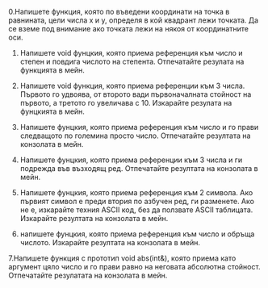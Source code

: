 0.Напишете функция, която по въведени координати на точка в равнината, цели числа х и у,
определя в кой квадрант лежи точката. Да се вземе под внимание ако точката лежи на някоя от координатните оси.

1. Напишете void фунцкия, която приема референция към число и степен и повдига числото на степента. Отпечатайте резулата на функцията в мейн.

2. Напишете void функция, която приема референции към 3 числа. Първото го удвоява, от второто вади първоначалната стойност на първото, а третото го увеличава с 10. Изкарайте резулата на фунцкията в мейн.

3. Напишете фунцкия, която приема референция към число и го прави следващото по големина просто число. Отпечатайте резултата на конзолата в мейн.

4. Напишете фунцкия, която приема референции към 3 числа и ги подрежда във възходящ ред. Отпечатайте резултата на конзолата в мейн.

5. Напишете фунцкия, която приема референция към 2 символа. Ако първият символ е преди втория по азбучен ред, ги разменете. Ако не е, изкарайте техния ASCII код, без да ползвате ASCII таблицата. Изкарайте резултата на конзолата в мейн.

6. напишете фунцкия, която приема референция към число и обръща числото. Изкарайте резултата на конзолата в мейн.

7.Напишете функция с прототип void abs(int&), която приема като аргумент цяло число и го прави равно на неговата абсолютна стойност. Отпечатайте резулатата на конзолата в мейн.